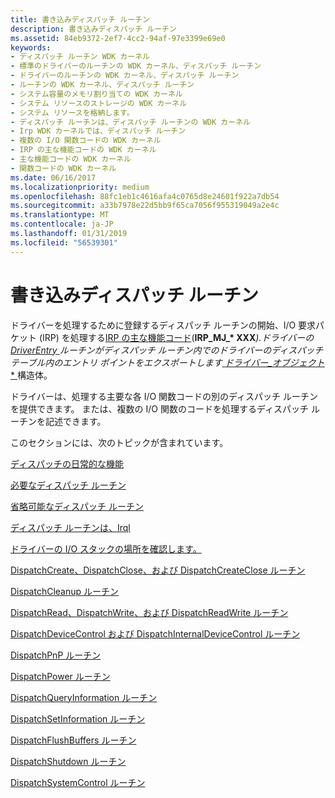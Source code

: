 ```yaml
---
title: 書き込みディスパッチ ルーチン
description: 書き込みディスパッチ ルーチン
ms.assetid: 84eb9372-2ef7-4cc2-94af-97e3399e69e0
keywords:
- ディスパッチ ルーチン WDK カーネル
- 標準のドライバーのルーチンの WDK カーネル、ディスパッチ ルーチン
- ドライバーのルーチンの WDK カーネル、ディスパッチ ルーチン
- ルーチンの WDK カーネル、ディスパッチ ルーチン
- システム容量のメモリ割り当ての WDK カーネル
- システム リソースのストレージの WDK カーネル
- システム リソースを格納します。
- ディスパッチ ルーチンは、ディスパッチ ルーチンの WDK カーネル
- Irp WDK カーネルでは、ディスパッチ ルーチン
- 複数の I/O 関数コードの WDK カーネル
- IRP の主な機能コードの WDK カーネル
- 主な機能コードの WDK カーネル
- 関数コードの WDK カーネル
ms.date: 06/16/2017
ms.localizationpriority: medium
ms.openlocfilehash: 88fc1eb1c4616afa4c0765d8e24601f922a7db54
ms.sourcegitcommit: a33b7978e22d5bb9f65ca7056f955319049a2e4c
ms.translationtype: MT
ms.contentlocale: ja-JP
ms.lasthandoff: 01/31/2019
ms.locfileid: "56539301"
---
```

# <a name="writing-dispatch-routines"></a>書き込みディスパッチ ルーチン





ドライバーを処理するために登録するディスパッチ ルーチンの開始、I/O 要求パケット (IRP) を処理する[IRP の主な機能コード](https://msdn.microsoft.com/library/windows/hardware/ff550710)(<strong>IRP\_MJ\_* XXX</strong><em>).ドライバーの[ </em> *DriverEntry* <em> ](<https://msdn.microsoft.com/library/windows/hardware/ff544113>)ルーチンがディスパッチ ルーチン内でのドライバーのディスパッチ テーブル内のエントリ ポイントをエクスポートします[ </em> *ドライバー\_オブジェクト** ](<https://msdn.microsoft.com/library/windows/hardware/ff544174>)構造体。

ドライバーは、処理する主要な各 I/O 関数コードの別のディスパッチ ルーチンを提供できます。 または、複数の I/O 関数のコードを処理するディスパッチ ルーチンを記述できます。

このセクションには、次のトピックが含まれています。

[ディスパッチの日常的な機能](dispatch-routine-functionality.md)

[必要なディスパッチ ルーチン](required-dispatch-routines.md)

[省略可能なディスパッチ ルーチン](optional-dispatch-routines.md)

[ディスパッチ ルーチンは、Irql](dispatch-routines-and-irqls.md)

[ドライバーの I/O スタックの場所を確認します。](when-to-check-the-driver-s-i-o-stack-location.md)

[DispatchCreate、DispatchClose、および DispatchCreateClose ルーチン](dispatchcreate--dispatchclose--and-dispatchcreateclose-routines.md)

[DispatchCleanup ルーチン](dispatchcleanup-routines.md)

[DispatchRead、DispatchWrite、および DispatchReadWrite ルーチン](dispatchread--dispatchwrite--and-dispatchreadwrite-routines.md)

[DispatchDeviceControl および DispatchInternalDeviceControl ルーチン](dispatchdevicecontrol-and-dispatchinternaldevicecontrol-routines.md)

[DispatchPnP ルーチン](dispatchpnp-routines.md)

[DispatchPower ルーチン](dispatchpower-routines.md)

[DispatchQueryInformation ルーチン](dispatchqueryinformation-routines.md)

[DispatchSetInformation ルーチン](dispatchsetinformation-routines.md)

[DispatchFlushBuffers ルーチン](dispatchflushbuffers-routines.md)

[DispatchShutdown ルーチン](dispatchshutdown-routines.md)

[DispatchSystemControl ルーチン](dispatchsystemcontrol-routines.md)

 

 





